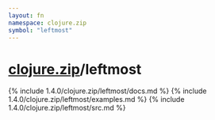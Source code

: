 ```yaml
---
layout: fn
namespace: clojure.zip
symbol: "leftmost"
---
```


# [clojure.zip](../)/leftmost

{% include 1.4.0/clojure.zip/leftmost/docs.md %}
{% include 1.4.0/clojure.zip/leftmost/examples.md %}
{% include 1.4.0/clojure.zip/leftmost/src.md %}

